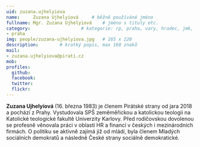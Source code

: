 ```yaml
---
uid: zuzana.ujhelyiova
name:     Zuzana Ujhelyiová  	# běžně používáné jméno
fullname: Mgr. Zuzana Ujhelyiová 	# jméno s tituly etc.
category:                 	# kategorie: rp, praha, vary, hradec, jmk, senat
- praha
img: people/zuzana-ujhelyiova.jpg   # 165 x 220
description:      	# kratký popis, max 160 znaků
mail:
- zuzana.ujhelyiova@pirati.cz
mob:			 
profiles:
  github:       
  facebook:  
  twitter: 		  
  flickr:		  
---
```


**Zuzana Ujhelyiová** (16. března 1983) je členem Pirátské strany od jara 2018 a pochází z Prahy. Vystudovala SPŠ zeměměřickou a katolickou teologii na Katolické teologické fakultě Univerzity Karlovy. Před rodičovskou dovolenou se profesně věnovala práci v oblasti HR a financí v českých i mezinárodních firmách. O politiku se aktivně zajímá již od mládí, byla členem Mladých sociálních demokratů a následně České strany sociálně demokratické.
